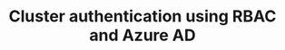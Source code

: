 ---
sectionclass: h2
sectionid: aksrbacaad
parent-id: advancedclustersetup
title: Cluster authentication using RBAC and Azure AD
---